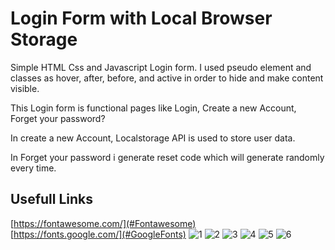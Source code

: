 # Login Form with Local Browser Storage

Simple HTML Css and Javascript Login form. I used pseudo element and classes as hover, after, before, and active in order to hide and make content visible.

This Login form is functional pages like Login, Create a new Account, Forget your password? 

In create a new Account, Localstorage API is used to store user data.

In Forget your password i generate reset code which will generate randomly every time.

## Usefull Links

[https://fontawesome.com/](#Fontawesome)  
[https://fonts.google.com/](#GoogleFonts)  ![1](https://user-images.githubusercontent.com/14060649/114324672-ab9ca180-9b2b-11eb-922f-39240357f5fd.jpg)
![2](https://user-images.githubusercontent.com/14060649/114324674-ad666500-9b2b-11eb-93eb-d9511ba05f16.jpg)
![3](https://user-images.githubusercontent.com/14060649/114324677-ae979200-9b2b-11eb-82ab-cb637827ab5e.jpg)
![4](https://user-images.githubusercontent.com/14060649/114324680-afc8bf00-9b2b-11eb-9a29-d008de709df7.jpg)
![5](https://user-images.githubusercontent.com/14060649/114324681-b0f9ec00-9b2b-11eb-91e2-67f75a21d616.jpg)
![6](https://user-images.githubusercontent.com/14060649/114324684-b22b1900-9b2b-11eb-94be-41c287884eaa.jpg)
